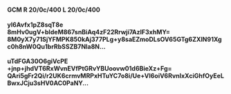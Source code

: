 #### GCM R 20/0c/400 L 20/0c/400
**yl6Avfx1pZ8sqT8e**<br/>**8mHv0ugV+bIdeM867snBiAq4zF22Rrwji7AzlF3xhMY=**<br/>**8M0yX7y71SjYFMPK850kAj377PLg+y8saEZmoDLsOV65GTg6ZXlN91Xgc0h8nW0Qu1brRbSSZB7NIa8N...**<br/><br/>
**uTdFGA30O6giVcPE**<br/>**+jnp+jhdVT6RxWvnEVfPtGRvYBUoovw01d6BieXz+Fg=**<br/>**QAri5gFr2Qi/r2UK6crmvMRPxHTuYC7o8i/Ue+Vl6oiV6RvnIxXciGhfOyEeLBwxJCju3sHV0AC0PaNY...**